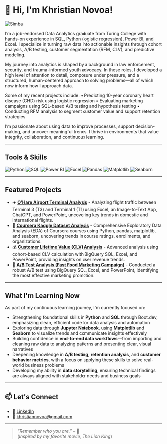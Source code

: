 # 👋 Hi, I'm Khristian Novoa!
![Simba](https://media3.giphy.com/media/v1.Y2lkPTc5MGI3NjExNHRpZTUyODVjaGlka280ejF5czhnbWk0em14cThzbng0bWJsdnN0ZiZlcD12MV9pbnRlcm5hbF9naWZfYnlfaWQmY3Q9Zw/Lp71UWmAAeJHi/giphy.gif)

I’m a job-endorsed Data Analytics graduate from Turing College with hands-on experience in SQL, Python (logistic regression), Power BI, and Excel. I specialize in turning raw data into actionable insights through cohort analysis, A/B testing, customer segmentation (RFM, CLV), and predictive modeling.

My journey into analytics is shaped by a background in law enforcement, security, and trauma-informed youth advocacy. In these roles, I developed a high level of attention to detail, composure under pressure, and a structured, human-centered approach to solving problems—all of which now inform how I approach data.

Some of my recent projects include:
	•	Predicting 10-year coronary heart disease (CHD) risk using logistic regression
	•	Evaluating marketing campaigns using SQL-based A/B testing and hypothesis testing
	•	Conducting RFM analysis to segment customer value and support retention strategies

I’m passionate about using data to improve processes, support decision-making, and uncover meaningful trends. I thrive in environments that value integrity, collaboration, and continuous learning.

---

## Tools & Skills

![Python](https://img.shields.io/badge/Python-3776AB?style=flat&logo=python&logoColor=white)
![SQL](https://img.shields.io/badge/SQL-4479A1?style=flat&logo=postgresql&logoColor=white)
![Power BI](https://img.shields.io/badge/PowerBI-F2C811?style=flat&logo=powerbi&logoColor=black)
![Excel](https://img.shields.io/badge/Excel-217346?style=flat&logo=microsoft-excel&logoColor=white)
![Pandas](https://img.shields.io/badge/Pandas-150458?style=flat&logo=pandas&logoColor=white)
![Matplotlib](https://img.shields.io/badge/Matplotlib-11557C?style=flat)
![Seaborn](https://img.shields.io/badge/Seaborn-7B68EE?style=flat)

---

## Featured Projects

- ✈️ [**O’Hare Airport Terminal Analysis**](https://github.com/Kuvoa/T3-vs-T1-Flight-Analysis) - Analyzing flight traffic between Terminal 3 (T3) and Terminal 1 (T1) using Excel, an Image-to-Text App, ChatGPT, and PowerPoint, uncovering key trends in domestic and international flights.
- 📖 [**Coursera Kaggle Dataset Analysis**](https://github.com/Kuvoa/CourseraDataSet.git) - Comprehensive Exploratory Data Analysis (EDA) of Coursera courses using Python, pandas, matplotlib, and seaborn, uncovering trends in course ratings, enrollments, and organizations.
- 💰 [**Customer Lifetime Value (CLV) Analysis**](https://github.com/Kuvoa/CLV-RFM-Analysis.git) - Advanced analysis using cohort-based CLV calculation with BigQuery SQL, Excel, and PowerPoint, providing insights on user revenue trends.
-  🔎 [**A/B Test Analysis (Fast Food Marketing Campaign)**](https://github.com/Kuvoa/A-b-Testing-.git) - Conducted a robust A/B test using BigQuery SQL, Excel, and PowerPoint, identifying the most effective marketing promotion.

---

## What I'm Learning Now

As part of my continuous learning journey, I'm currently focused on:

- Strengthening foundational skills in **Python** and **SQL** through Boot.dev, emphasizing clean, efficient code for data analysis and automation  
- Exploring data through **Jupyter Notebook**, using **Matplotlib** and **Seaborn** to visualize trends and communicate insights effectively  
- Building confidence in **end-to-end data workflows**—from importing and cleaning raw data to analyzing patterns and presenting clear, visual narratives  
- Deepening knowledge in **A/B testing**, **retention analysis**, and **customer behavior metrics**, with a focus on applying these skills to solve real-world business problems  
- Developing my ability in **data storytelling**, ensuring technical findings are always aligned with stakeholder needs and business goals  

---

## 📫 Let's Connect

- 💼 [LinkedIn](www.linkedin.com/in/khristian-novoa-4529a9353)  
- 📧 khristiannovoa@gmail.com  

---

> _“Remember who you are.”_ – 🦁  
(*Inspired by my favorite movie, The Lion King*)
